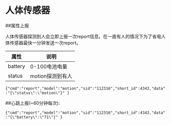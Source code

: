 # 人体传感器


##属性上报

人体传感器探测到人会立即上报一次report信息。在一直有人的情况下为了省电人体传感器最快一分钟发送一次report。 

| 属性 | 说明 |
| --- | --- |
| battery | 0-100电池电量 |
| status | motion探测到有人 |

```{"cmd":"report","model":"motion","sid":"112316","short_id":4343,"data":"{\"status\":\"motion\"}" }```

##心跳上报(~60分钟每次):

```{"cmd":"report","model":"motion","sid":"112316","short_id":4343,"data":"{\"battery\":\"71\"}" }```





